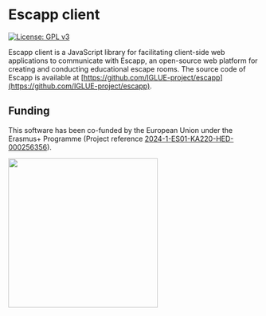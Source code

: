 # Escapp client
[![License: GPL v3](https://img.shields.io/badge/License-GPLv3-blue.svg)](https://www.gnu.org/licenses/gpl-3.0)

Escapp client is a JavaScript library for facilitating client-side web applications to communicate with Escapp, an open-source web platform for creating and conducting educational escape rooms. The source code of Escapp is available at [https://github.com/IGLUE-project/escapp](https://github.com/IGLUE-project/escapp).


## Funding

This software has been co-funded by the European Union under the Erasmus+ Programme (Project reference <a href="https://erasmus-plus.ec.europa.eu/projects/search/details/2024-1-ES01-KA220-HED-000256356" target="_blank">2024-1-ES01-KA220-HED-000256356</a>).

<img src="https://github.com/user-attachments/assets/9760cf7f-a06b-4509-8281-4174c235fc43" width="300">
